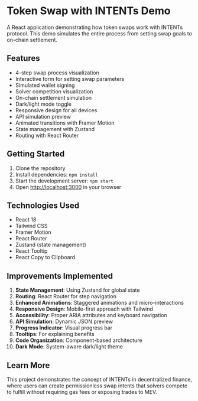 # Token Swap with INTENTs Demo

A React application demonstrating how token swaps work with INTENTs protocol. This demo simulates the entire process from setting swap goals to on-chain settlement.

## Features

- 4-step swap process visualization
- Interactive form for setting swap parameters
- Simulated wallet signing
- Solver competition visualization
- On-chain settlement simulation
- Dark/light mode toggle
- Responsive design for all devices
- API simulation preview
- Animated transitions with Framer Motion
- State management with Zustand
- Routing with React Router

## Getting Started

1. Clone the repository
2. Install dependencies: `npm install`
3. Start the development server: `npm start`
4. Open [http://localhost:3000](http://localhost:3000) in your browser

## Technologies Used

- React 18
- Tailwind CSS
- Framer Motion
- React Router
- Zustand (state management)
- React Tooltip
- React Copy to Clipboard

## Improvements Implemented

1. **State Management**: Using Zustand for global state
2. **Routing**: React Router for step navigation
3. **Enhanced Animations**: Staggered animations and micro-interactions
4. **Responsive Design**: Mobile-first approach with Tailwind
5. **Accessibility**: Proper ARIA attributes and keyboard navigation
6. **API Simulation**: Dynamic JSON preview
7. **Progress Indicator**: Visual progress bar
8. **Tooltips**: For explaining benefits
9. **Code Organization**: Component-based architecture
10. **Dark Mode**: System-aware dark/light theme

## Learn More

This project demonstrates the concept of INTENTs in decentralized finance, where users can create permissionless swap intents that solvers compete to fulfill without requiring gas fees or exposing trades to MEV.